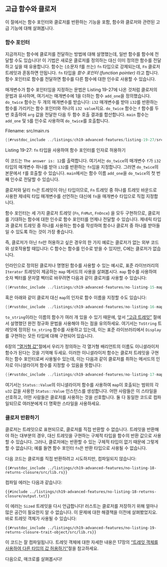 ## 고급 함수와 클로저

이 절에서는 함수 포인터와 클로저를 반환하는 기능을 포함, 함수와 클로저와
관련된 고급 기능에 대해 살펴봅니다.

### 함수 포인터

지금까지는 함수에 클로저를 전달하는 방법에 대해 설명했는데, 일반
함수를 함수에 전달할 수도 있습니다! 이 기법은 새로운 클로저를 정의하는
대신 이미 정의한 함수를 전달하고 싶을 때 유용합니다. 함수는 (소문자
f를 쓰는) `fn` 타입으로 강제되는데, `Fn` 클로저 트레잇과 혼동하면
안됩니다. `fn` 타입을 *함수 포인터 (function pointer)* 라고 합니다.
함수 포인터로 함수를 전달하면 함수를 다른 함수에 대한 인수로 사용할
수 있습니다.

매개변수가 함수 포인터임을 지정하는 문법은 Listing 19-27에 나온
것처럼 클로저의 문법과 유사하며, 여기서는 매개변수에 1을 더하는
함수 `add_one`을 정의했습니다. `do_twice` 함수는 두 개의 매개변수를
받습니다: `i32` 매개변수를 받아 `i32`를 반환하는 함수를 가리키는 함수
포인터와 하나의 `i32 value`지요. `do_twice` 함수는 `f` 함수를
두 번 호출하여 `arg` 값을 전달한 다음 두 함수 호출 결과를
합산합니다. `main` 함수는 `add_one` 및 `5`를 인수로 사용하여
`do_twice`를 호출합니다.

<span class="filename">Filename: src/main.rs</span>

```rust
{{#rustdoc_include ../listings/ch19-advanced-features/listing-19-27/src/main.rs}}
```

<span class="caption">Listing 19-27: `fn` 타입을 사용하여 함수 포인터를
인자로 허용하기</span>

이 코드는 `The answer is: 12`를 출력합니다. 여기서는 `do_twice`의 매개변수
`f`가 `i32` 타입의 매개변수 하나를 받아 `i32`를 반환하는 `fn`임을 지정합니다.
그러면 `do_twice`의 본문에서 `f`를 호출할 수 있습니다. `main`에서는 함수 이름
`add_one`을 `do_twice`의 첫 번째 인수로 전달할 수 있습니다.

클로저와 달리 `fn`은 트레잇이 아닌 타입이므로, `Fn` 트레잇 중 하나를
트레잇 바운드로 사용한 제네릭 타입 매개변수를 선언하는 대신에 `fn`을
매개변수 타입으로 직접 지정합니다.

함수 포인터는 세 가지 클로저 트레잇 (`Fn`, `FnMut`, `FnOnce`) 을 모두
구현하므로, 클로저를 기대하는 함수에 대한 인수로 함수 포인터를 언제나
전달할 수 있습니다. 제네릭 타입과 클로저 트레잇 중 하나를 사용하는
함수를 작성하여 함수나 클로저 중 하나를 받아들일 수 있도록 하는 것이
가장 좋습니다.

즉, 클로저가 아닌 `fn`만 허용하고 싶은 경우의 한 가지 예로는
클로저가 없는 외부 코드와 상호작용할 때입니다: C 함수는 함수를
인수로 받을 수 있지만, C에는 클로저가 없습니다.

인라인으로 정의된 클로저나 명명된 함수를 사용할 수 있는 예시로,
표준 라이브러리의 `Iterator` 트레잇이 제공하는 `map` 메서드의
사용을 살펴봅시다. `map` 함수를 사용하여 숫자 벡터를 문자열
벡터로 바꾸려면 다음과 같이 클로저를 사용할 수 있습니다:

```rust
{{#rustdoc_include ../listings/ch19-advanced-features/no-listing-15-map-closure/src/main.rs:here}}
```

혹은 아래와 같이 클로저 대신 `map`의 인자로 함수 이름을 지정할
수도 있습니다:

```rust
{{#rustdoc_include ../listings/ch19-advanced-features/no-listing-16-map-function/src/main.rs:here}}
```

`to_string`이라는 이름의 함수가 여러 개 있을 수 있기 때문에, 앞서
[“고급 트레잇”][advanced-traits]<!-- ignore --> 절에서 설명했던
완전 정규화 문법을 사용해야 하는 점을 유의하세요. 여기서는 `ToString`
트레잇에 정의된 `to_string` 함수를 사용하고 있는데, 이는 표준
라이브러리에서 `Display`를 구현하는 모든 타입에 대해 구현되어 있습니다.

6장의 ["열거형 값"][enum-values]<!-- ignore -->절에서 우리가 정의하는
각 열거형 배리언트의 이름도 이니셜라이저 함수가 된다는 것을 기억해
두세요. 이러한 이니셜라이저 함수는 클로저 트레잇을 구현하는 함수
포인터로써 사용될수 있는데, 이는 다음과 같이 클로저를 취하는 메서드의
인자로 이니셜라이저 함수를 지정할 수 있음을 뜻합니다:

```rust
{{#rustdoc_include ../listings/ch19-advanced-features/no-listing-17-map-initializer/src/main.rs:here}}
```

여기서는 `Status::Value`의 이니셜라이저 함수를 사용하여 `map`이 호출되는
범위의 각 `u32` 값을 사용한 `Status::Value` 인스턴스를 생성합니다. 어떤
사람들은 이 스타일을 선호하고, 어떤 사람들은 클로저를 사용하는 것을 선호합니다.
둘 다 동일한 코드로 컴파일되므로 여러분에게 더 명확한 스타일을 사용하세요.

### 클로저 반환하기

클로저는 트레잇으로 표현되므로, 클로저를 직접 반환할 수 없습니다.
트레잇을 반환해야 하는 대부분의 경우, 대신 트레잇을 구현하는
구체적 타입을 함수의 반환 값으로 사용할 수 있습니다. 그러나,
클로저에는 반환할 수 있는 구체적 타입이 없기 때문에 그렇게 할
수 없습니다; 예를 들면 함수 포인터 `fn`은 반환 타입으로 사용될
수 없습니다.

다음 코드는 클로저를 직접 반환하려고 시도하지만, 컴파일되지 않습니다:

```rust,ignore,does_not_compile
{{#rustdoc_include ../listings/ch19-advanced-features/no-listing-18-returns-closure/src/lib.rs}}
```

컴파일 에러는 다음과 같습니다:

```console
{{#include ../listings/ch19-advanced-features/no-listing-18-returns-closure/output.txt}}
```

이 에러는 `Sized` 트레잇을 다시 언급합니다! 러스트는 클로저를 저장하기 위해
얼마나 많은 공간이 필요한지 알 수 없습니다. 이 문제에 대한 해결책을 이전에
살펴봤었지요. 바로 트레잇 객체가 사용될 수 있습니다:

```rust,noplayground
{{#rustdoc_include ../listings/ch19-advanced-features/no-listing-19-returns-closure-trait-object/src/lib.rs}}
```

이 코드는 잘 컴파일됩니다. 트레잇 객체에 대한 자세한 내용은 17장의
[“트레잇 객체를 사용하여 다른 타입의 값
허용하기”][using-trait-objects-that-allow-for-values-of-different-types]<!-- ignore -->절을
참고하세요.

다음으로, 매크로를 살펴봅시다!

[advanced-traits]:
ch19-03-advanced-traits.html#advanced-traits
[enum-values]: ch06-01-defining-an-enum.html#enum-values
[using-trait-objects-that-allow-for-values-of-different-types]:
ch17-02-trait-objects.html#using-trait-objects-that-allow-for-values-of-different-types
